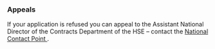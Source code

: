 ###  Appeals

If your application is refused you can appeal to the Assistant National
Director of the Contracts Department of the HSE – contact the [ National
Contact Point ](http://www.hse.ie/eng/services/list/1/schemes/cbd/contact/) .
